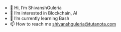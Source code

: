 - 👋 Hi, I’m ShivanshGuleria
- 👀 I’m interested in Blockchain, AI
- 🌱 I’m currently learning Bash
- 📫 How to reach me shivanshguleria@tutanota.com


